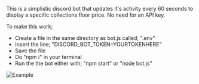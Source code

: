 This is a simplistic discord bot that updates it's activity every 60 seconds to display 
a specific collections floor price. 
No need for an API key.

To make this work;
- Create a file in the same directory as bot.js called; ".env"
- Insert the line; "DISCORD_BOT_TOKEN=YOURTOKENHERE"
- Save the file
- Do "npm i" in your terminal 
- Run the the bot either with; "npm start" or "node bot.js"

![Example](https://user-images.githubusercontent.com/92583371/159702190-e532985e-d19c-46a2-9e95-45c306326b57.PNG)

